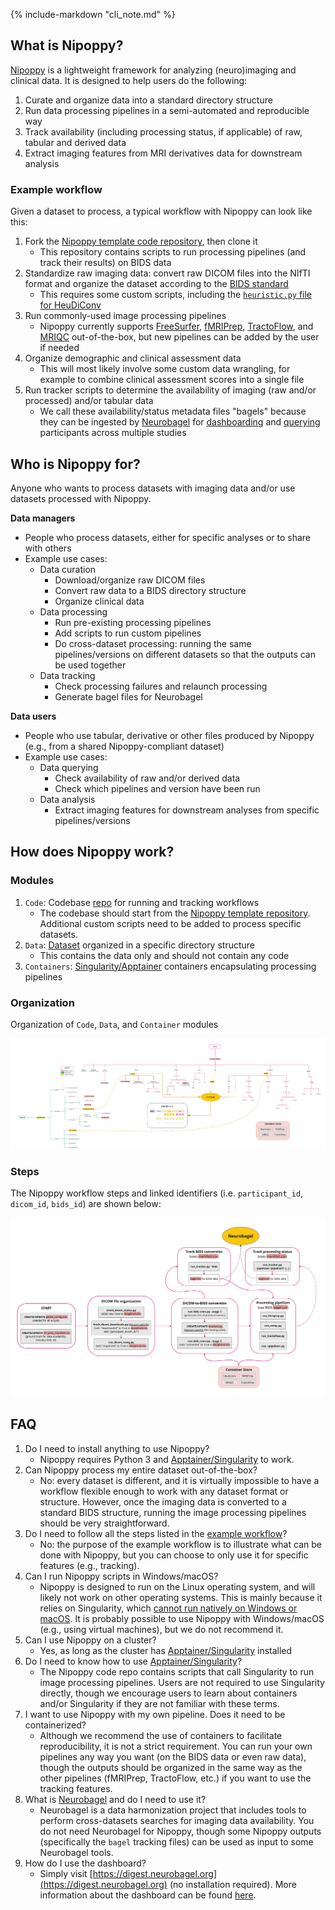 {%
    include-markdown "cli_note.md"
%}

## What is Nipoppy? 

[Nipoppy](https://github.com/neurodatascience/nipoppy) is a lightweight framework for analyzing (neuro)imaging and clinical data. It is designed to help users do the following:

1. Curate and organize data into a standard directory structure
2. Run data processing pipelines in a semi-automated and reproducible way
3. Track availability (including processing status, if applicable) of raw, tabular and derived data
4. Extract imaging features from MRI derivatives data for downstream analysis

### Example workflow

Given a dataset to process, a typical workflow with Nipoppy can look like this:

1. Fork the [Nipoppy template code repository](https://github.com/neurodatascience/nipoppy), then clone it
    * This repository contains scripts to run processing pipelines (and track their results) on BIDS data
2. Standardize raw imaging data: convert raw DICOM files into the NIfTI format and organize the dataset according to the [BIDS standard](https://bids-specification.readthedocs.io/en/stable/)
    * This requires some custom scripts, including the [`heuristic.py` file for HeuDiConv](https://heudiconv.readthedocs.io/en/latest/heuristics.html)
3. Run commonly-used image processing pipelines
    * Nipoppy currently supports [FreeSurfer](https://surfer.nmr.mgh.harvard.edu/), [fMRIPrep](https://fmriprep.org/en/stable/), [TractoFlow](https://tractoflow-documentation.readthedocs.io/en/latest/), and [MRIQC](https://mriqc.readthedocs.io/en/stable/) out-of-the-box, but new pipelines can be added by the user if needed
4. Organize demographic and clinical assessment data
    * This will most likely involve some custom data wrangling, for example to combine clinical assessment scores into a single file
5. Run tracker scripts to determine the availability of imaging (raw and/or processed) and/or tabular data
    * We call these availability/status metadata files "bagels" because they can be ingested by [Neurobagel](https://www.neurobagel.org/) for [dashboarding](https://digest.neurobagel.org/) and [querying](https://query.neurobagel.org/) participants across multiple studies

## Who is Nipoppy for?

Anyone who wants to process datasets with imaging data and/or use datasets processed with Nipoppy.

**Data managers**

* People who process datasets, either for specific analyses or to share with others
* Example use cases:
    * Data curation
        * Download/organize raw DICOM files
        * Convert raw data to a BIDS directory structure
        * Organize clinical data
    * Data processing
        * Run pre-existing processing pipelines
        * Add scripts to run custom pipelines
        * Do cross-dataset processing: running the same pipelines/versions on different datasets so that the outputs can be used together
    * Data tracking
        * Check processing failures and relaunch processing
        * Generate bagel files for Neurobagel

**Data users**

* People who use tabular, derivative or other files produced by Nipoppy (e.g., from a shared Nipoppy-compliant dataset)
* Example use cases:
    * Data querying
        * Check availability of raw and/or derived data
        * Check which pipelines and version have been run
    * Data analysis
        * Extract imaging features for downstream analyses from specific pipelines/versions

## How does Nipoppy work?

### Modules

1. `Code`: Codebase [repo](code_org.md) for running and tracking workflows
    * The codebase should start from the [Nipoppy template repository](https://github.com/neurodatascience/nipoppy). Additional custom scripts need to be added to process specific datasets.
2. `Data`: [Dataset](data_org.md) organized in a specific directory structure
    * This contains the data only and should not contain any code
3. `Containers`: [Singularity/Apptainer](https://apptainer.org/) containers encapsulating processing pipelines

### Organization
Organization of `Code`, `Data`, and `Container` modules

![nipoppy_org](../imgs/nipoppy_org.jpg)

### Steps
The Nipoppy workflow steps and linked identifiers (i.e. `participant_id`, `dicom_id`, `bids_id`) are shown below:

![steps](../imgs/steps.jpg)

## FAQ

1. Do I need to install anything to use Nipoppy?
    * Nipoppy requires Python 3 and [Apptainer/Singularity](https://apptainer.org/) to work.
2. Can Nipoppy process my entire dataset out-of-the-box?
    * No: every dataset is different, and it is virtually impossible to have a workflow flexible enough to work with any dataset format or structure. However, once the imaging data is converted to a standard BIDS structure, running the image processing pipelines should be very straightforward.
3. Do I need to follow all the steps listed in the [example workflow](#example-workflow)?
    * No: the purpose of the example workflow is to illustrate what can be done with Nipoppy, but you can choose to only use it for specific features (e.g., tracking).
4. Can I run Nipoppy scripts in Windows/macOS?
    * Nipoppy is designed to run on the Linux operating system, and will likely not work on other operating systems. This is mainly because it relies on Singularity, which [cannot run natively on Windows or macOS](https://apptainer.org/docs/admin/main/installation.html#installation-on-windows-or-mac). It is probably possible to use Nipoppy with Windows/macOS (e.g., using virtual machines), but we do not recommend it.
5. Can I use Nipoppy on a cluster?
    * Yes, as long as the cluster has [Apptainer/Singularity](https://apptainer.org/) installed
6. Do I need to know how to use [Apptainer/Singularity](https://apptainer.org/)?
    * The Nipoppy code repo contains scripts that call Singularity to run image processing pipelines. Users are not required to use Singularity directly, though we encourage users to learn about containers and/or Singularity if they are not familiar with these terms.
7. I want to use Nipoppy with my own pipeline. Does it need to be containerized?
    * Although we recommend the use of containers to facilitate reproducibility, it is not a strict requirement. You can run your own pipelines any way you want (on the BIDS data or even raw data), though the outputs should be organized in the same way as the other pipelines (fMRIPrep, TractoFlow, etc.) if you want to use the tracking features.
8. What is [Neurobagel](https://www.neurobagel.org/) and do I need to use it?
    * Neurobagel is a data harmonization project that includes tools to perform cross-datasets searches for imaging data availability. You do not need Neurobagel for Nipoppy, though some Nipoppy outputs (specifically the `bagel` tracking files) can be used as input to some Neurobagel tools.
9. How do I use the dashboard?
    * Simply visit [https://digest.neurobagel.org](https://digest.neurobagel.org) (no installation required). More information about the dashboard can be found [here](https://github.com/neurobagel/digest).
